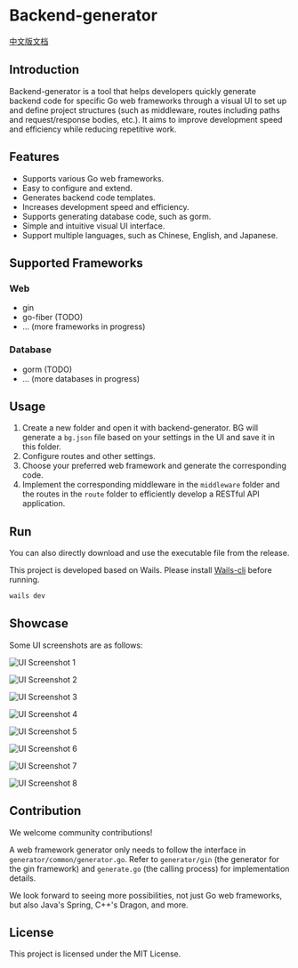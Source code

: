 # Backend-generator

[中文版文档](README_zh.md)

## Introduction

Backend-generator is a tool that helps developers quickly generate backend code for specific Go web frameworks through a visual UI to set up and define project structures (such as middleware, routes including paths and request/response bodies, etc.). It aims to improve development speed and efficiency while reducing repetitive work.

## Features

- Supports various Go web frameworks.
- Easy to configure and extend.
- Generates backend code templates.
- Increases development speed and efficiency.
- Supports generating database code, such as gorm.
- Simple and intuitive visual UI interface.
- Support multiple languages, such as Chinese, English, and Japanese.

## Supported Frameworks

### Web

- gin
- go-fiber (TODO)
- ... (more frameworks in progress)

### Database

- gorm (TODO)
- ... (more databases in progress)

## Usage

1. Create a new folder and open it with backend-generator. BG will generate a `bg.json` file based on your settings in the UI and save it in this folder.
2. Configure routes and other settings.
3. Choose your preferred web framework and generate the corresponding code.
4. Implement the corresponding middleware in the `middleware` folder and the routes in the `route` folder to efficiently develop a RESTful API application.

## Run

You can also directly download and use the executable file from the release.

This project is developed based on Wails. Please install [Wails-cli](https://wails.io/docs/gettingstarted/installation) before running.

```bash
wails dev
```

## Showcase

Some UI screenshots are as follows:

![UI Screenshot 1](image/en-1.png)

![UI Screenshot 2](image/en-2.png)

![UI Screenshot 3](image/en-3.png)

![UI Screenshot 4](image/en-4.png)

![UI Screenshot 5](image/en-5.png)

![UI Screenshot 6](image/en-6.png)

![UI Screenshot 7](image/en-7.png)

![UI Screenshot 8](image/en-8.png)

## Contribution

We welcome community contributions!

A web framework generator only needs to follow the interface in `generator/common/generator.go`. Refer to `generator/gin` (the generator for the gin framework) and `generate.go` (the calling process) for implementation details.

We look forward to seeing more possibilities, not just Go web frameworks, but also Java's Spring, C++'s Dragon, and more.

## License

This project is licensed under the MIT License.